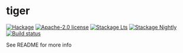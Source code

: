 # tiger

[![Hackage](https://img.shields.io/hackage/v/tiger.svg)](https://hackage.haskell.org/package/tiger)
[![Apache-2.0 license](https://img.shields.io/badge/license-Apache--2.0-blue.svg)](LICENSE)
[![Stackage Lts](http://stackage.org/package/tiger/badge/lts)](http://stackage.org/lts/package/tiger)
[![Stackage Nightly](http://stackage.org/package/tiger/badge/nightly)](http://stackage.org/nightly/package/tiger)
[![Build status](https://secure.travis-ci.org/mjhopkins/tiger.svg)](https://travis-ci.org/mjhopkins/tiger)

See README for more info